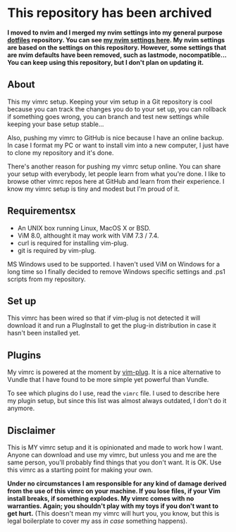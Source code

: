 # This repository has been archived

**I moved to nvim and I merged my nvim settings into my general purpose
[dotfiles][dotfiles] repository. You can see [my nvim settings here][nvim]. My
nvim settings are based on the settings on this repository. However, some
settings that are nvim defaults have been removed, such as lastmode,
nocompatible... You can keep using this repository, but I don't plan on
updating it.**

## About

This my vimrc setup. Keeping your vim setup in a Git repository
is cool because you can track the changes you do to your set up,
you can rollback if something goes wrong, you can branch and
test new settings while keeping your base setup stable...

Also, pushing my vimrc to GitHub is nice because I have an
online backup. In case I format my PC or want to install vim into
a new computer, I just have to clone my repository and it's done.

There's another reason for pushing my vimrc setup online. You can
share your setup with everybody, let people learn from what you're
done. I like to browse other vimrc repos here at GitHub and learn
from their experience. I know my vimrc setup is tiny and modest but
I'm proud of it.

## Requirementsx

* An UNIX box running Linux, MacOS X or BSD.
* ViM 8.0, althought it may work with ViM 7.3 / 7.4.
* curl is required for installing vim-plug.
* git is required by vim-plug.

MS Windows used to be supported. I haven't used ViM on Windows for a long
time so I finally decided to remove Windows specific settings and .ps1 scripts
from my repository.

## Set up

This vimrc has been wired so that if vim-plug is not detected it will download
it and run a PlugInstall to get the plug-in distribution in case it hasn't been
installed yet.

## Plugins

My vimrc is powered at the moment by [vim-plug][vim-plug]. It is a nice
alternative to Vundle that I have found to be more simple yet powerful than
Vundle.

To see which plugins do I use, read the `vimrc` file. I used to describe here
my plugin setup, but since this list was almost always outdated, I don't do
it anymore.

## Disclaimer

This is MY vimrc setup and it is opinionated and made to work how I want.
Anyone can download and use my vimrc, but unless you and me are the same
person, you'll probably find things that you don't want. It is OK. Use this
vimrc as a starting point for making your own.

**Under no circumstances I am responsible for any kind of damage derived from
the use of this vimrc on your machine. If you lose files, if your Vim install
breaks, if something explodes. My vimrc comes with no warranties. Again;
you shouldn't play with my toys if you don't want to get hurt.** (This doesn't
mean my vimrc will hurt you, you know, but this is legal boilerplate to cover
my ass _in case_ something happens).

[dotfiles]: https://github.com/danirod/dotfiles
[nvim]: https://github.com/danirod/dotfiles/tree/master/nvim/.config/nvim
[vim-plug-readme]: https://github.com/junegunn/vim-plug#installation
[vim-plug]: https://github.com/junegunn/vim-plug
